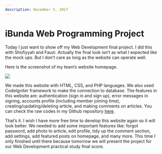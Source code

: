 ```yaml
---
description: December 5, 2017
---
```


# iBunda Web Programming Project

Today I just want to show off my Web Development final project. I did this with Shofiyyah and Fauzi. Actually the final look isn’t as what I expected like the mock ups. But I don’t care as long as the website can operate well.

Here is the screenshot of my team’s website homepage.

![](https://sites.unpad.ac.id/realicejoanne/wp-content/uploads/sites/21214/2017/12/samoa.jpg)

We made this website with HTML, CSS, and PHP languages. We also used CodeIgniter framework to make the connection to database. The features in this website are: authentication (sign in and sign up), error messages in signing, accounts profile (including member joining time), creating/updating/deleting article, and making comments on articles. You can check the raw codes in my Github repository [here](https://github.com/realicejoanne/pw-project).

That’s it. I wish I have more free time to develop this website again so it will look better. We needed to add some important features like: forgot password, add photo to article, edit profile, tidy up the comment section, add settings, add featured posts on homepage, and many more. This time I only finished until there because tomorrow we will present the project for our Web Development practical study final score.
